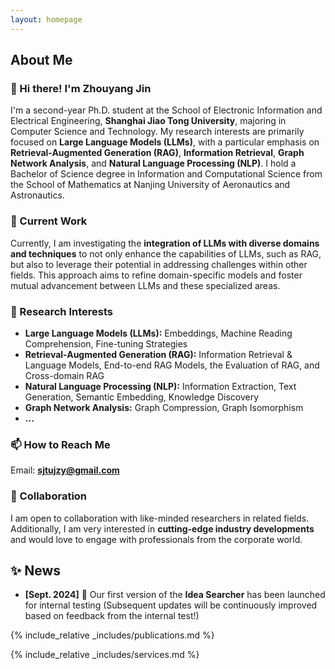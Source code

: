 ```yaml
---
layout: homepage
---
```


## About Me

### 👋 Hi there! I'm **Zhouyang Jin**

I'm a second-year Ph.D. student at the School of Electronic Information and Electrical Engineering, **Shanghai Jiao Tong University**, majoring in Computer Science and Technology. My research interests are primarily focused on **Large Language Models (LLMs)**, with a particular emphasis on **Retrieval-Augmented Generation (RAG)**, **Information Retrieval**, **Graph Network Analysis**, and **Natural Language Processing (NLP)**. I hold a Bachelor of Science degree in Information and Computational Science from the School of Mathematics at Nanjing University of Aeronautics and Astronautics.

### 📝 Current Work

Currently, I am investigating the **integration of LLMs with diverse domains and techniques** to not only enhance the capabilities of LLMs, such as RAG, but also to leverage their potential in addressing challenges within other fields. This approach aims to refine domain-specific models and foster mutual advancement between LLMs and these specialized areas.

### 🔭 Research Interests

- **Large Language Models (LLMs):** Embeddings, Machine Reading Comprehension, Fine-tuning Strategies
- **Retrieval-Augmented Generation (RAG):** Information Retrieval & Language Models, End-to-end RAG Models, the Evaluation of RAG, and Cross-domain RAG
- **Natural Language Processing (NLP):** Information Extraction, Text Generation, Semantic Embedding, Knowledge Discovery
- **Graph Network Analysis:** Graph Compression, Graph Isomorphism
- **...**

### 📫 How to Reach Me

Email: **sjtujzy@gmail.com**

### 🤝 Collaboration

I am open to collaboration with like-minded researchers in related fields. Additionally, I am very interested in **cutting-edge industry developments** and would love to engage with professionals from the corporate world.

## ✨ News

- **[Sept. 2024]** 🌱 Our first version of the **Idea Searcher** has been launched for internal testing (Subsequent updates will be continuously improved based on feedback from the internal test!)

{% include_relative _includes/publications.md %}

{% include_relative _includes/services.md %}
